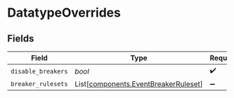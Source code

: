 # DatatypeOverrides


## Fields

| Field                                                                                  | Type                                                                                   | Required                                                                               | Description                                                                            |
| -------------------------------------------------------------------------------------- | -------------------------------------------------------------------------------------- | -------------------------------------------------------------------------------------- | -------------------------------------------------------------------------------------- |
| `disable_breakers`                                                                     | *bool*                                                                                 | :heavy_check_mark:                                                                     | N/A                                                                                    |
| `breaker_rulesets`                                                                     | List[[components.EventBreakerRuleset](../../models/components/eventbreakerruleset.md)] | :heavy_minus_sign:                                                                     | N/A                                                                                    |